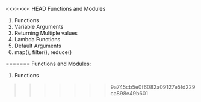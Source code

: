 <<<<<<< HEAD
Functions and Modules
  1. Functions
  2. Variable Arguments
  3. Returning Multiple values
  4. Lambda Functions
  5. Default Arguments
  6. map(), filter(), reduce()
  
=======
Functions and Modules:
  1. Functions
>>>>>>> 9a745cb5e0f6082a09127e5fd229ca898e49b601
